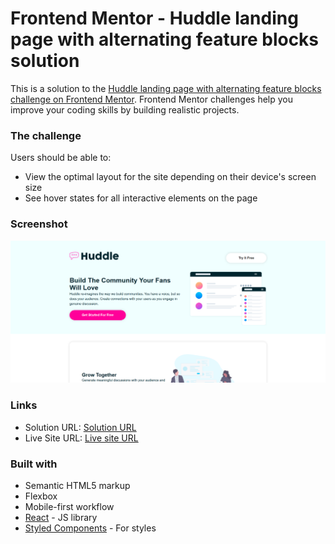# Frontend Mentor - Huddle landing page with alternating feature blocks solution

This is a solution to the [Huddle landing page with alternating feature blocks challenge on Frontend Mentor](https://www.frontendmentor.io/challenges/huddle-landing-page-with-alternating-feature-blocks-5ca5f5981e82137ec91a5100). Frontend Mentor challenges help you improve your coding skills by building realistic projects. 


### The challenge

Users should be able to:

- View the optimal layout for the site depending on their device's screen size
- See hover states for all interactive elements on the page

### Screenshot

![](./src/images/FireShot%20Capture%20001%20-%20React%20App%20-%20localhost.png)

### Links

- Solution URL: [Solution URL](https://www.frontendmentor.io/solutions/huddle-landing-page-zWqYsCAnLv)
- Live Site URL: [Live site URL](https://verakissyou17.github.io/Huddle-landing-page/)

### Built with

- Semantic HTML5 markup
- Flexbox
- Mobile-first workflow
- [React](https://reactjs.org/) - JS library
- [Styled Components](https://styled-components.com/) - For styles

